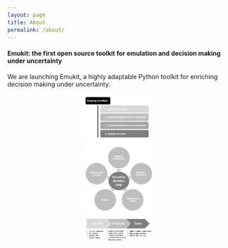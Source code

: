 ```yaml
---
layout: page
title: About
permalink: /about/
---
```


<h4>Emukit: the first open source toolkit for emulation and decision making under uncertainty</h4>

We are launching Emukit, a highly adaptable Python toolkit for enriching decision making under uncertainty. 


<div align="center"><img width="160" src="./images/loop.jpeg" />       </div>


<div align="center"><img width="160" src="./images/application_loops.jpeg" />      </div>


<div align="center"><img width="160" src="./images//model_method_task.jpeg" />       </div>